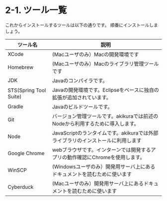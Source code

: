 # 2-1. ツール一覧
これからインストールするツールは以下の通りです。
順番にインストールしましょう。

| ツール名 | 説明 |
| -- | -- |
| XCode | (Macユーザのみ）Macの開発環境です |
| Homebrew | (Macユーザのみ）Macのライブラリ管理ツールです |
| JDK | Javaのコンパイラです。|
| STS(Spring Tool Suite) | Javaの開発環境です。Eclipseをベースに独自の拡張が追加されています。 |
| Gradle | Javaのビルドツールです。 |
| Git | バージョン管理ツールです。akikuraでは前述のNodeから利用するために導入します。 |
| Node | JavaScriptのランタイムです。akikuraでは外部ライブラリのインストールに利用します |
| Google Chrome | webブラウザです。インターンでは開発するアプリの動作確認にChromeを使用します。 |
| WinSCP | (Windowsユーザのみ）開発用サーバ上にあるドキュメントを読むために使います |
| Cyberduck | (Macユーザのみ）開発用サーバ上にあるドキュメントを読むために使います |